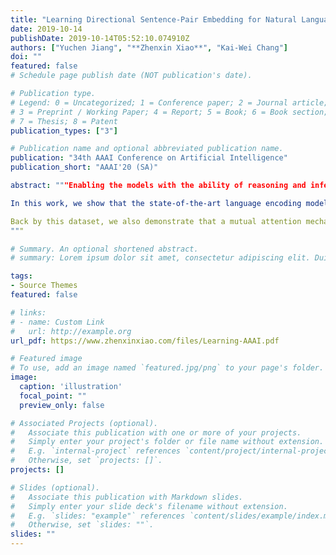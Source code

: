 ```yaml
---
title: "Learning Directional Sentence-Pair Embedding for Natural Language Reasoning (AAAI'20 SA)"
date: 2019-10-14
publishDate: 2019-10-14T05:52:10.074910Z
authors: ["Yuchen Jiang", "**Zhenxin Xiao**", "Kai-Wei Chang"]
doi: ""
featured: false
# Schedule page publish date (NOT publication's date).

# Publication type.
# Legend: 0 = Uncategorized; 1 = Conference paper; 2 = Journal article;
# 3 = Preprint / Working Paper; 4 = Report; 5 = Book; 6 = Book section;
# 7 = Thesis; 8 = Patent
publication_types: ["3"]

# Publication name and optional abbreviated publication name.
publication: "34th AAAI Conference on Artificial Intelligence"
publication_short: "AAAI'20 (SA)"

abstract: """Enabling the models with the ability of reasoning and inference over text is one of the core missions of natural language understanding. Despite deep learning models have shown strong performance on various cross-sentence inference benchmarks, recent work has shown that they are leveraging spurious statistical cues rather than capturing deeper implied relations between pairs of sentences.

In this work, we show that the state-of-the-art language encoding models are especially bad at modeling directional relations between sentences by curating a new dataset task: Cause-and-Effect Relation dataset (CER).

Back by this dataset, we also demonstrate that a mutual attention mechanism can guide the model to focus on capturing directional relations between sentences when added to existing transformer-based models. Experiment results show that the proposed approach improves the performance on downstream applications, such as the abductive reasoning task.
"""

# Summary. An optional shortened abstract.
# summary: Lorem ipsum dolor sit amet, consectetur adipiscing elit. Duis posuere tellus ac convallis placerat. Proin tincidunt magna sed ex sollicitudin condimentum.

tags:
- Source Themes
featured: false

# links:
# - name: Custom Link
#   url: http://example.org
url_pdf: https://www.zhenxinxiao.com/files/Learning-AAAI.pdf

# Featured image
# To use, add an image named `featured.jpg/png` to your page's folder. 
image:
  caption: 'illustration'
  focal_point: ""
  preview_only: false

# Associated Projects (optional).
#   Associate this publication with one or more of your projects.
#   Simply enter your project's folder or file name without extension.
#   E.g. `internal-project` references `content/project/internal-project/index.md`.
#   Otherwise, set `projects: []`.
projects: []

# Slides (optional).
#   Associate this publication with Markdown slides.
#   Simply enter your slide deck's filename without extension.
#   E.g. `slides: "example"` references `content/slides/example/index.md`.
#   Otherwise, set `slides: ""`.
slides: ""
---
```

